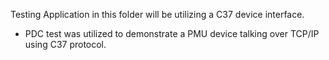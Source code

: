 Testing Application in this folder will be utilizing a C37 device interface.

* PDC test was utilized to demonstrate a PMU device talking over TCP/IP using C37 protocol. 